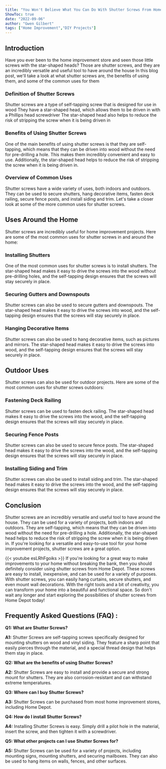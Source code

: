 ```yaml
---
title: "You Won't Believe What You Can Do With Shutter Screws From Home Depot!"
ShowToc: true 
date: "2022-09-06"
author: "Gwen Gilbert" 
tags: ["Home Improvement","DIY Projects"]
---
```

## Introduction
Have you ever been to the home improvement store and seen those little screws with the star-shaped heads? Those are shutter screws, and they are an incredibly versatile and useful tool to have around the house In this blog post, we'll take a look at what shutter screws are, the benefits of using them, and some of the common uses for them

### Definition of Shutter Screws
Shutter screws are a type of self-tapping screw that is designed for use in wood They have a star-shaped head, which allows them to be driven in with a Phillips head screwdriver The star-shaped head also helps to reduce the risk of stripping the screw when it is being driven in

### Benefits of Using Shutter Screws
One of the main benefits of using shutter screws is that they are self-tapping, which means that they can be driven into wood without the need for pre-drilling a hole. This makes them incredibly convenient and easy to use. Additionally, the star-shaped head helps to reduce the risk of stripping the screw when it is being driven in.

### Overview of Common Uses
Shutter screws have a wide variety of uses, both indoors and outdoors. They can be used to secure shutters, hang decorative items, fasten deck railing, secure fence posts, and install siding and trim. Let's take a closer look at some of the more common uses for shutter screws.

## Uses Around the Home
Shutter screws are incredibly useful for home improvement projects. Here are some of the most common uses for shutter screws in and around the home:

### Installing Shutters
One of the most common uses for shutter screws is to install shutters. The star-shaped head makes it easy to drive the screws into the wood without pre-drilling holes, and the self-tapping design ensures that the screws will stay securely in place.

### Securing Gutters and Downspouts
Shutter screws can also be used to secure gutters and downspouts. The star-shaped head makes it easy to drive the screws into wood, and the self-tapping design ensures that the screws will stay securely in place.

### Hanging Decorative Items
Shutter screws can also be used to hang decorative items, such as pictures and mirrors. The star-shaped head makes it easy to drive the screws into wood, and the self-tapping design ensures that the screws will stay securely in place.

## Outdoor Uses
Shutter screws can also be used for outdoor projects. Here are some of the most common uses for shutter screws outdoors:

### Fastening Deck Railing
Shutter screws can be used to fasten deck railing. The star-shaped head makes it easy to drive the screws into the wood, and the self-tapping design ensures that the screws will stay securely in place.

### Securing Fence Posts
Shutter screws can also be used to secure fence posts. The star-shaped head makes it easy to drive the screws into the wood, and the self-tapping design ensures that the screws will stay securely in place.

### Installing Siding and Trim
Shutter screws can also be used to install siding and trim. The star-shaped head makes it easy to drive the screws into the wood, and the self-tapping design ensures that the screws will stay securely in place.

## Conclusion
Shutter screws are an incredibly versatile and useful tool to have around the house. They can be used for a variety of projects, both indoors and outdoors. They are self-tapping, which means that they can be driven into wood without the need for pre-drilling a hole. Additionally, the star-shaped head helps to reduce the risk of stripping the screw when it is being driven in. If you're looking for a versatile and easy-to-use tool for your home improvement projects, shutter screws are a great option.

{{< youtube esLRhFgoiks >}} 
If you're looking for a great way to make improvements to your home without breaking the bank, then you should definitely consider using shutter screws from Home Depot. These screws are easy to install, inexpensive, and can be used for a variety of purposes. With shutter screws, you can easily hang curtains, secure shutters, and even mount wall decorations. With the right tools and a bit of creativity, you can transform your home into a beautiful and functional space. So don't wait any longer and start exploring the possibilities of shutter screws from Home Depot today!

## Frequently Asked Questions (FAQ) :
**Q1: What are Shutter Screws?**

**A1:** Shutter Screws are self-tapping screws specifically designed for mounting shutters on wood and vinyl siding. They feature a sharp point that easily pierces through the material, and a special thread design that helps them stay in place.

**Q2: What are the benefits of using Shutter Screws?**

**A2:** Shutter Screws are easy to install and provide a secure and strong mount for shutters. They are also corrosion-resistant and can withstand extreme temperatures.

**Q3: Where can I buy Shutter Screws?**

**A3:** Shutter Screws can be purchased from most home improvement stores, including Home Depot.

**Q4: How do I install Shutter Screws?**

**A4:** Installing Shutter Screws is easy. Simply drill a pilot hole in the material, insert the screw, and then tighten it with a screwdriver.

**Q5: What other projects can I use Shutter Screws for?**

**A5:** Shutter Screws can be used for a variety of projects, including mounting signs, mounting shutters, and securing mailboxes. They can also be used to hang items on walls, fences, and other surfaces.




